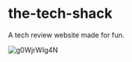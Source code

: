 # the-tech-shack
A tech review website made for fun.

![g0WjrWIg4N](https://user-images.githubusercontent.com/68855711/182836805-a858c498-3676-4d47-b28c-e31f0343f7a6.png)
